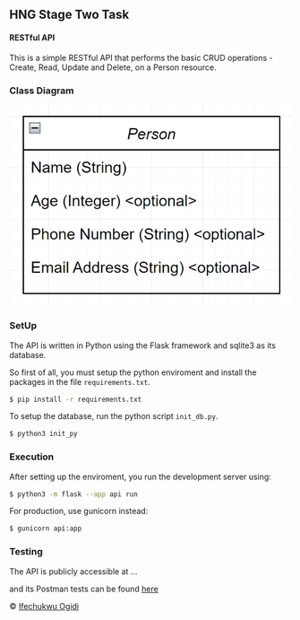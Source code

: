 ## HNG Stage Two Task
#### RESTful API

This is a simple RESTful API that performs the basic CRUD operations - Create, Read, Update and Delete, on a Person resource.

### Class Diagram
![Alttext](/Class%20Diagram.png)

### SetUp

The API is written in Python using the Flask framework and sqlite3 as its database.

So first of all, you must setup the python enviroment and install the packages in the file `requirements.txt`.
```bash
$ pip install -r requirements.txt
```

To setup the database, run the python script `init_db.py`.
```bash
$ python3 init_py
```

### Execution

After setting up the enviroment, you run the development server using:
```bash
$ python3 -m flask --app api run
```

For production, use gunicorn instead:
```bash
$ gunicorn api:app
```

### Testing

The API is publicly accessible at ...

and its Postman tests can be found [here](https://elements.getpostman.com/redirect?entityId=18989194-5585868f-a3c1-4c9b-9d0d-8be6c1c93da4&entityType=collection)

© [Ifechukwu Ogidi](https://github.com/Ifechukwu001)
